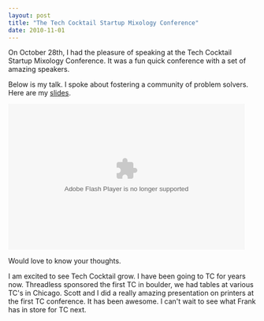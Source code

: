 ```yaml
--- 
layout: post
title: "The Tech Cocktail Startup Mixology Conference"
date: 2010-11-01
--- 
```

On October 28th, I had the pleasure of speaking at the Tech Cocktail Startup Mixology Conference. It was a fun quick conference with a set of amazing speakers. 

Below is my talk. I spoke about fostering a community of problem solvers. Here are my [slides](https://docs.google.com/present/view?id=dd3wvxq5_649fzcvqpvz&interval=5&autoStart=true). 

<object width="480" height="296" classid="clsid:d27cdb6e-ae6d-11cf-96b8-444553540000">
  <param name="flashvars" value="autoplay=false"/>
  <param name="allowfullscreen" value="true"/>
  <param name="allowscriptaccess" value="always"/>
  <param name="src" value="http://www.ustream.tv/flash/viewer.swf?vid=10471743"/>
  <embed flashvars="autoplay=false&amp;locale=en_US" width="480" height="296" allowfullscreen="true" allowscriptaccess="always" src="http://www.ustream.tv/flash/viewer.swf?vid=10471743" type="application/x-shockwave-flash"/>
</object>

Would love to know your thoughts. 

I am excited to see Tech Cocktail grow. I have been going to TC for years now. Threadless sponsored the first TC in boulder, we had tables at various TC's in Chicago. Scott and I did a really amazing presentation on printers at the first TC conference. It has been awesome. I can't wait to see what Frank has in store for TC next.
